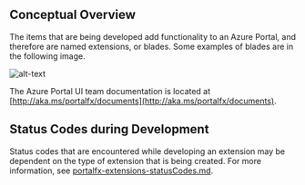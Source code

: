
<a name="portalfxExtensionsForDevelopersOverview"></a>
<!-- link to this document is [portalfx-extensions-forDevelopers-overview.md]()
-->

## Conceptual Overview

The items that are being developed add functionality to an Azure Portal, and therefore are named extensions, or blades.  Some examples of blades are in the following image.

 ![alt-text](../media/portalfx-ui-concepts/blade.png "Azure Portal Blade")

The Azure Portal UI team documentation is located at [http://aka.ms/portalfx/documents](http://aka.ms/portalfx/documents).

## Status Codes during Development
Status codes that are encountered while developing an extension may be dependent on the type of extension that is being created. For more information, see [portalfx-extensions-statusCodes.md](portalfx-extensions-statusCodes.md).

